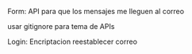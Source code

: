 Form:
    API para que los mensajes me lleguen al correo

usar gitignore para tema de APIs

Login:
    Encriptacion
    reestablecer
    correo